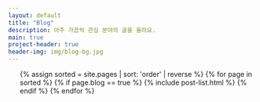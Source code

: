 ```yaml
---
layout: default
title: "Blog"
description: 아주 가끔씩 관심 분야의 글을 올려요.
main: true
project-header: true
header-img: img/blog-bg.jpg
---
```


<ul class="catalogue">
{% assign sorted = site.pages | sort: 'order' | reverse %}
{% for page in sorted %}
{% if page.blog == true %}
{% include post-list.html %}
{% endif %}
{% endfor %}
</ul>